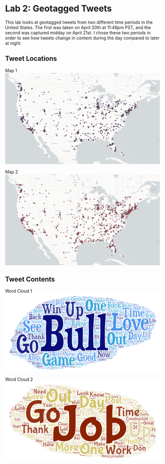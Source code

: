 # Lab 2: Geotagged Tweets

This lab looks at geotagged tweets from two different time periods in the United States. The first was taken on April 20th at 11:49pm PST, and the second was captured midday on April 21st. I chose these two periods in order to see how tweets change in content during the day compared to later at night.

## Tweet Locations
Map 1
![map 1](img/map_1.png)

Map 2
![map 2](img/map_2.png)

## Tweet Contents

Word Cloud 1
![word cloud 1](img/wordcloud_1.png)

Word Cloud 2
![word cloud 2](img/wordcloud_2.png)
